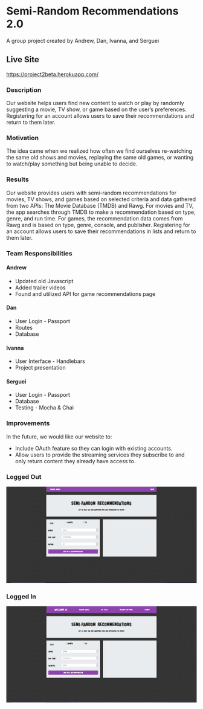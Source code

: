 # Semi-Random Recommendations 2.0
A group project created by Andrew, Dan, Ivanna, and Serguei

## Live Site 
https://project2beta.herokuapp.com/

### Description
Our website helps users find new content to watch or play by randomly suggesting a movie, TV show, or game based on the user’s preferences. Registering for an account allows users to save their recommendations and return to them later.

### Motivation
The idea came when we realized how often we find ourselves re-watching the same old shows and movies, replaying the same old games, or wanting to watch/play something but being unable to decide. 

### Results
Our website provides users with semi-random recommendations for movies, TV shows, and games based on selected criteria and data gathered from two APIs: The Movie Database (TMDB) and Rawg. For movies and TV,  the app searches through TMDB to make a recommendation based on type, genre, and run time. For games, the recommendation data comes from Rawg and is based on type, genre, console, and publisher. Registering for an account allows users to save their recommendations in lists and return to them later.

### Team Responsibilities
#### Andrew
  * Updated old Javascript 
  * Added trailer videos
  * Found and utilized API for game recommendations page

#### Dan
  * User Login - Passport
  * Routes
  * Database 

#### Ivanna
  * User Interface - Handlebars
  * Project presentation

#### Serguei
  * User Login - Passport
  * Database  
  * Testing - Mocha & Chai

### Improvements
In the future, we would like our website to: 
  * Include OAuth feature so they can login with existing accounts.
  * Allow users to provide the streaming services they subscribe to and only return content they already have access to.

### Logged Out
![Logged Out](https://github.com/AeroAtlas/Project2Beta/blob/master/ReadmeImg/SemiRandom.PNG)

### Logged In
![Logged In](https://github.com/AeroAtlas/Project2Beta/blob/master/ReadmeImg/SemiRandomLoggedIn.PNG)

